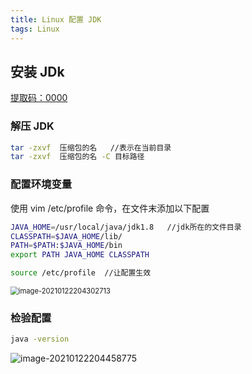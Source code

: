```yaml
---
title: Linux 配置 JDK 
tags: Linux 
---
```


## 安装 JDk

[提取码：0000 ](https://pan.baidu.com/s/1iDH4ahRh2DozUy375Rl3hQ)



### 解压 JDK

```bash
tar -zxvf  压缩包的名   //表示在当前目录
tar -zxvf  压缩包的名 -C 目标路径
```



### 配置环境变量

使用 vim /etc/profile 命令，在文件末添加以下配置

```bash
JAVA_HOME=/usr/local/java/jdk1.8   //jdk所在的文件目录
CLASSPATH=$JAVA_HOME/lib/
PATH=$PATH:$JAVA_HOME/bin
export PATH JAVA_HOME CLASSPATH

source /etc/profile  //让配置生效
```

<img src="https://i.loli.net/2021/01/22/WpEIByUmqVGHzDf.png" alt="image-20210122204302713" style="zoom: 80%;" />



### 检验配置

```bash
java -version
```

![image-20210122204458775](https://i.loli.net/2021/01/22/breOi4fCdG9Z1po.png)

